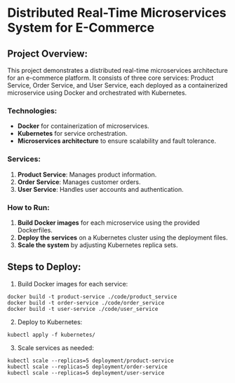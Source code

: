 
# Distributed Real-Time Microservices System for E-Commerce

## Project Overview:
This project demonstrates a distributed real-time microservices architecture for an e-commerce platform. It consists of three core services: Product Service, Order Service, and User Service, each deployed as a containerized microservice using Docker and orchestrated with Kubernetes.

### Technologies:
- **Docker** for containerization of microservices.
- **Kubernetes** for service orchestration.
- **Microservices architecture** to ensure scalability and fault tolerance.

### Services:
1. **Product Service**: Manages product information.
2. **Order Service**: Manages customer orders.
3. **User Service**: Handles user accounts and authentication.

### How to Run:
1. **Build Docker images** for each microservice using the provided Dockerfiles.
2. **Deploy the services** on a Kubernetes cluster using the deployment files.
3. **Scale the system** by adjusting Kubernetes replica sets.

## Steps to Deploy:
1. Build Docker images for each service:
```
docker build -t product-service ./code/product_service
docker build -t order-service ./code/order_service
docker build -t user-service ./code/user_service
```

2. Deploy to Kubernetes:
```
kubectl apply -f kubernetes/
```

3. Scale services as needed:
```
kubectl scale --replicas=5 deployment/product-service
kubectl scale --replicas=5 deployment/order-service
kubectl scale --replicas=5 deployment/user-service
```
